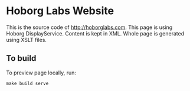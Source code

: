 # Hoborg Labs Website

This is the source code of http://hoborglabs.com. This page is using Hoborg DisplayService. Content is kept in XML.
Whole page is generated using XSLT files.




## To build

To preview page locally, run:

```
make build serve
```
